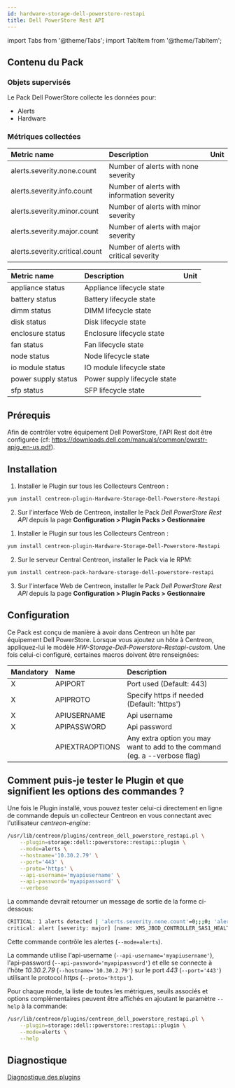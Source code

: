 ```yaml
---
id: hardware-storage-dell-powerstore-restapi
title: Dell PowerStore Rest API
---
```

import Tabs from '@theme/Tabs';
import TabItem from '@theme/TabItem';


## Contenu du Pack

### Objets supervisés

Le Pack Dell PowerStore collecte les données pour:
* Alerts
* Hardware

### Métriques collectées

<Tabs groupId="sync">
<TabItem value="Alerts" label="Alerts">

| Metric name                    | Description                                | Unit  |
| :----------------------------- | :----------------------------------------- | :---- |
| alerts.severity.none.count     | Number of alerts with none severity        |       |
| alerts.severity.info.count     | Number of alerts with information severity |       |
| alerts.severity.minor.count    | Number of alerts with minor severity       |       |
| alerts.severity.major.count    | Number of alerts with major severity       |       |
| alerts.severity.critical.count | Number of alerts with critical severity    |       |

</TabItem>
<TabItem value="Hardware" label="Hardware">

| Metric name         | Description                  | Unit  |
| :------------------ | :--------------------------- | :---- |
| appliance status    | Appliance lifecycle state    |       |
| battery status      | Battery lifecycle state      |       |
| dimm status         | DIMM lifecycle state         |       |
| disk status         | Disk lifecycle state         |       |
| enclosure status    | Enclosure lifecycle state    |       |
| fan status          | Fan lifecycle state          |       |
| node status         | Node lifecycle state         |       |
| io module status    | IO module lifecycle state    |       |
| power supply status | Power supply lifecycle state |       |
| sfp status          | SFP lifecycle state          |       |

</TabItem>
</Tabs>

## Prérequis

Afin de contrôler votre équipement Dell PowerStore, l'API Rest doit être configurée (cf: https://downloads.dell.com/manuals/common/pwrstr-apig_en-us.pdf).

## Installation

<Tabs groupId="sync">
<TabItem value="Online IMP Licence & IT100 Editions" label="Online IMP Licence & IT100 Editions">

1. Installer le Plugin sur tous les Collecteurs Centreon :

```bash
yum install centreon-plugin-Hardware-Storage-Dell-Powerstore-Restapi
```

2. Sur l'interface Web de Centreon, installer le Pack *Dell PowerStore Rest API* depuis la page **Configuration > Plugin Packs > Gestionnaire**

</TabItem>
<TabItem value="Offline IMP License" label="Offline IMP License">

1. Installer le Plugin sur tous les Collecteurs Centreon :

```bash
yum install centreon-plugin-Hardware-Storage-Dell-Powerstore-Restapi
```

2. Sur le serveur Central Centreon, installer le Pack via le RPM:

```bash
yum install centreon-pack-hardware-storage-dell-powerstore-restapi
```

3. Sur l'interface Web de Centreon, installer le Pack *Dell PowerStore Rest API* depuis la page **Configuration > Plugin Packs > Gestionnaire**

</TabItem>
</Tabs>

## Configuration

Ce Pack est conçu de manière à avoir dans Centreon un hôte par équipement Dell PowerStore.
Lorsque vous ajoutez un hôte à Centreon, appliquez-lui le modèle *HW-Storage-Dell-Powerstore-Restapi-custom*. 
Une fois celui-ci configuré, certaines macros doivent être renseignées:

| Mandatory | Name            | Description                                                                |
| :-------- | :-------------- | :------------------------------------------------------------------------- |
| X         | APIPORT         | Port used (Default: 443)                                                   |
| X         | APIPROTO        | Specify https if needed (Default: 'https')                                 |
| X         | APIUSERNAME     | Api username                                                               |
| X         | APIPASSWORD     | Api password                                                               |
|           | APIEXTRAOPTIONS | Any extra option you may want to add to the command (eg. a --verbose flag) |

## Comment puis-je tester le Plugin et que signifient les options des commandes ?

Une fois le Plugin installé, vous pouvez tester celui-ci directement en ligne de commande
depuis un collecteur Centreon en vous connectant avec l'utilisateur *centreon-engine*:

```bash
/usr/lib/centreon/plugins/centreon_dell_powerstore_restapi.pl \
    --plugin=storage::dell::powerstore::restapi::plugin \
    --mode=alerts \
    --hostname='10.30.2.79' \
    --port='443' \
    --proto='https' \
    --api-username='myapiusername' \
    --api-password='myapipassword' \
    --verbose
```

La commande devrait retourner un message de sortie de la forme ci-dessous:

```bash
CRITICAL: 1 alerts detected | 'alerts.severity.none.count'=0;;;0; 'alerts.severity.info.count'=1;;;0; 'alerts.severity.minor.count'=0;;;0; 'alerts.severity.major.count'=1;;;0; 'alerts.severity.critical.count'=0;;;0; 'alerts.problems.current.count'=1;;;0;
critical: alert [severity: major] [name: XMS_JBOD_CONTROLLER_SAS1_HEALTH_LEVEL_LEVEL_1_CLEAR] [resource: ] 2021-09-08T08:13:14.804936+00:00
```

Cette commande contrôle les alertes (```--mode=alerts```).

La commande utilise l'api-username (```--api-username='myapiusername'```), l'api-password (```--api-password='myapipassword'```)
et elle se connecte à l'hôte _10.30.2.79_ (```--hostname='10.30.2.79'```) sur le port _443_ (```--port='443'```) utilisant le protocol _https_ (```--proto='https'```).

Pour chaque mode, la liste de toutes les métriques, seuils associés et options complémentaires peuvent être affichés
en ajoutant le paramètre ```--help``` à la commande:

```bash
/usr/lib/centreon/plugins/centreon_dell_powerstore_restapi.pl \
    --plugin=storage::dell::powerstore::restapi::plugin \
    --mode=alerts \
    --help
```

## Diagnostique

[Diagnostique des plugins](../tutorials/troubleshooting-plugins#http-and-api-checks)
